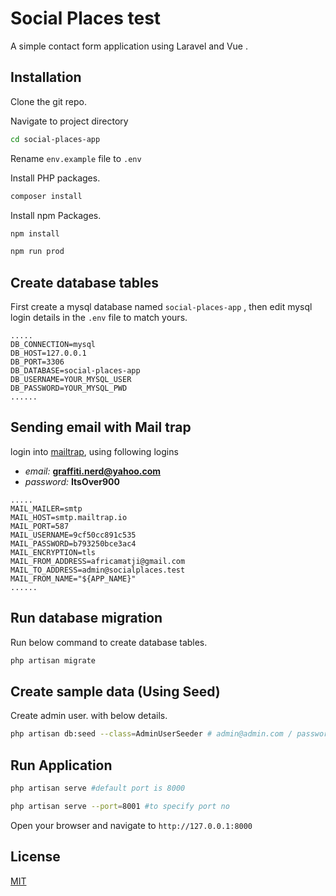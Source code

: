 # Social Places test 

A simple contact form application using Laravel and Vue
.

## Installation
Clone the git repo.

Navigate to project directory
```bash
cd social-places-app
```

Rename `env.example` file to `.env`

Install PHP packages.

```bash
composer install
```

Install npm Packages.

```bash
npm install
```
```bash
npm run prod
```

## Create database tables
First create a mysql database named `social-places-app`
, then edit mysql login details in the `.env` file to match yours.
```env
.....
DB_CONNECTION=mysql
DB_HOST=127.0.0.1
DB_PORT=3306
DB_DATABASE=social-places-app
DB_USERNAME=YOUR_MYSQL_USER
DB_PASSWORD=YOUR_MYSQL_PWD
......
```
## Sending email with Mail trap
login into [mailtrap](https://mailtrap.io/), using following logins 
* _email:_ **graffiti.nerd@yahoo.com**  
* _password:_ **ItsOver900**
```env
.....
MAIL_MAILER=smtp
MAIL_HOST=smtp.mailtrap.io
MAIL_PORT=587
MAIL_USERNAME=9cf50cc891c535
MAIL_PASSWORD=b793250bce3ac4
MAIL_ENCRYPTION=tls
MAIL_FROM_ADDRESS=africamatji@gmail.com
MAIL_TO_ADDRESS=admin@socialplaces.test
MAIL_FROM_NAME="${APP_NAME}"
......
```
## Run database migration

Run below command to create database tables.
```bash
php artisan migrate
```

## Create sample data (Using Seed)

Create admin user. with below details.
```bash
php artisan db:seed --class=AdminUserSeeder # admin@admin.com / password
```
## Run Application
```bash
php artisan serve #default port is 8000
```
```bash
php artisan serve --port=8001 #to specify port no
```
Open your browser and navigate to `http://127.0.0.1:8000`

## License
[MIT](https://choosealicense.com/licenses/mit/)